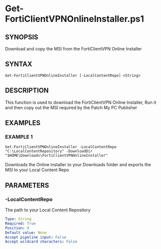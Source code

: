 # Get-FortiClientVPNOnlineInstaller.ps1

## SYNOPSIS
Download and copy the MSI from the FortiClientVPN Online Installer

## SYNTAX

```
Get-FortiClientVPNOnlineInstaller [-LocalContentRepo] <String>
```

## DESCRIPTION
This function is used to download the FortiClientVPN Online Installer, Run it and then copy out the MSI required by the Patch My PC Publisher

## EXAMPLES

### EXAMPLE 1
```
Get-FortiClientVPNOnlineInstaller -LocalContentRepo "C:\LocalContentRepository" -DownloadDir "$HOME\Downloads\FortiClientVPNOnlineInstaller"
```
Downloads the Online installer to your Downloads folder and exports the MSI to your Local Content Repo


## PARAMETERS

### -LocalContentRepo
The path to your Local Content Repository

```yaml
Type: String
Required: True
Position: 0
Default value: None
Accept pipeline input: False
Accept wildcard characters: False 
```
